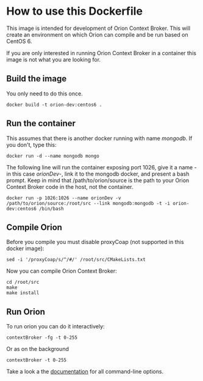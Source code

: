# How to use this Dockerfile

This image is intended for development of Orion Context Broker. This will create an environment on which Orion can compile and be run based on CentOS 6.

If you are only interested in running Orion Context Broker in a container this image is not what you are looking for. 

## Build the image

You only need to do this once.

    docker build -t orion-dev:centos6 .
    
## Run the container

This assumes that there is another docker running with name *mongodb*. If you don't, type this:

    docker run -d --name mongodb mongo

The following line will run the container exposing port 1026, give it a name -in this case *orionDev*-, link it to the mongodb docker, and present a bash prompt. Keep in mind that /path/to/orion/source is the path to your Orion Context Broker code in the host, not the container. 

    docker run -p 1026:1026 --name orionDev -v /path/to/orion/source:/root/src --link mongodb:mongodb -t -i orion-dev:centos6 /bin/bash

## Compile Orion

Before you compile you must disable proxyCoap (not supported in this docker image):

    sed -i '/proxyCoap/s/^/#/' /root/src/CMakeLists.txt    

Now you can compile Orion Context Broker:

    cd /root/src
    make
    make install

## Run Orion

To run orion you can do it interactively:

    contextBroker -fg -t 0-255

Or as on the background
    
    contextBroker -t 0-255

Take a look a the [documentation](../.../.../doc/admin/cli.md) for all command-line options.

